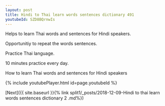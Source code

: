 ```yaml
---
layout: post
title: Hindi to Thai learn words sentences dictionary 491 
youtubeId: SZD8BQrnwIs
---
```

 
 
Helps to learn Thai words and sentences for Hindi speakers.

Opportunitiy to repeat the words sentences. 

Practice Thai language. 
 
10 minutes practice every day. 
 
How to learn Thai words and sentences for Hindi speakers 
 
{% include youtubePlayer.html id=page.youtubeId %}
 
 
[Next]({{ site.baseurl }}{% link  split1/_posts/2018-12-09-Hindi to thai learn words sentences dictionary 2 .md%})
 
